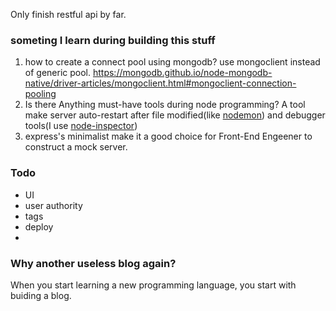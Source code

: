 Only finish restful api by far.

### someting I learn during building this stuff
1. how to create a connect pool using mongodb? use mongoclient instead of generic pool. https://mongodb.github.io/node-mongodb-native/driver-articles/mongoclient.html#mongoclient-connection-pooling
2. Is there Anything must-have tools during node programming? A tool make server auto-restart after file modified(like [nodemon](http://nodemon.io/)) and debugger tools(I use [node-inspector](https://github.com/node-inspector/node-inspector))
3. express's minimalist make it a good choice for Front-End Engeener to construct a mock server.

### Todo
- UI
- user authority
- tags
- deploy
- 
### Why another useless blog again?
When you start learning a new programming language, you start with buiding a blog.
